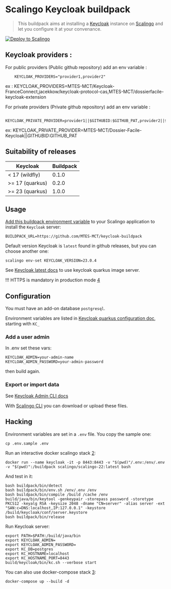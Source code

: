 # Scalingo Keycloak buildpack

> This buildpack aims at installing a [Keycloak](https://keycloak.org) instance on [Scalingo](https://www.scalingo.com) and let you configure it at your convenance.

[![Deploy to Scalingo](https://cdn.scalingo.com/deploy/button.svg)](https://my.scalingo.com/deploy?source=https://github.com/MTES-MCT/keycloak-buildpack)

## Keycloak providers : 
For public providers (Public github repository) add an env variable :
```
    KEYCLOAK_PROVIDERS="provider1,provider2"
```
ex : KEYCLOAK_PROVIDERS=MTES-MCT/Keycloak-FranceConnect,jacekkow/keycloak-protocol-cas,MTES-MCT/dossierfacile-keycloak-extension

For private providers (Private github repository) add an env variable : 
```
    KEYCLOAK_PRIVATE_PROVIDER=provider1||$GITHUBID:$GITHUB_PAT,provider2||$GITHUBID:$GITHUB_PAT
```

ex: KEYCLOAK_PRIVATE_PROVIDER=MTES-MCT/Dossier-Facile-Keycloak||$GITHUBID:$GITHUB_PAT

## Suitability of releases

| Keycloak          | Buildpack |
|-------------------|-----------|
| < 17   (wildfly)  | 0.1.0     |
| >= 17  (quarkus)  | 0.2.0     |
| >= 23  (quarkus)  | 1.0.0     |

## Usage

[Add this buildpack environment variable][1] to your Scalingo application to install the `Keycloak` server:

```shell
BUILDPACK_URL=https://github.com/MTES-MCT/keycloak-buildpack
```

Default version Keycloak is `latest` found in github releases, but you can choose another one:

```shell
scalingo env-set KEYCLOAK_VERSION=23.0.4
```

See [Keycloak latest docs](https://www.keycloak.org/server/containers) to use keycloak quarkus image server.

!!! HTTPS is mandatory in production mode [4]

## Configuration

You must have an add-on database `postgresql`.

Environment variables are listed in [Keycloak quarkus configuration doc](https://www.keycloak.org/server/all-config), starting with `KC_`

### Add a user admin

In .env set these vars:

```shell
KEYCLOAK_ADMIN=your-admin-name
KEYCLOAK_ADMIN_PASSWORD=your-admin-password
```

then build again.

### Export or import data

See [Keycloak Admin CLI docs](https://www.keycloak.org/docs/latest/server_admin/index.html#admin-cli)

With [Scalingo CLI](https://doc.scalingo.com/platform/app/tasks#upload-an-archive-and-extract-it-on-the-server) you can download or upload these files.

## Hacking

Environment variables are set in a `.env` file. You copy the sample one:

```shell
cp .env.sample .env
```

Run an interactive docker scalingo stack [2]:

```shell
docker run --name keycloak -it -p 8443:8443 -v "$(pwd)"/.env:/env/.env -v "$(pwd)":/buildpack scalingo/scalingo-22:latest bash
```

And test in it:

```shell
bash buildpack/bin/detect
bash buildpack/bin/env.sh /env/.env /env
bash buildpack/bin/compile /build /cache /env
build/java/bin/keytool -genkeypair -storepass password -storetype PKCS12 -keyalg RSA -keysize 2048 -dname "CN=server" -alias server -ext "SAN:c=DNS:localhost,IP:127.0.0.1" -keystore /build/keycloak/conf/server.keystore
bash buildpack/bin/release
```

Run Keycloak server:

```shell
export PATH=$PATH:/build/java/bin
export KEYCLOAK_ADMIN=
export KEYCLOAK_ADMIN_PASSWORD=
export KC_DB=postgres
export KC_HOSTNAME=localhost
export KC_HOSTNAME_PORT=8443
build/keycloak/bin/kc.sh --verbose start
```

You can also use docker-compose stack [3]:

```shell
docker-compose up --build -d
```

[1]: https://doc.scalingo.com/platform/deployment/buildpacks/custom
[2]: https://www.keycloak.org/server/containers
[3]: https://github.com/keycloak/keycloak/tree/main/quarkus/container
[4]: https://www.keycloak.org/server/containers#_starting_the_optimized_keycloak_docker_image

